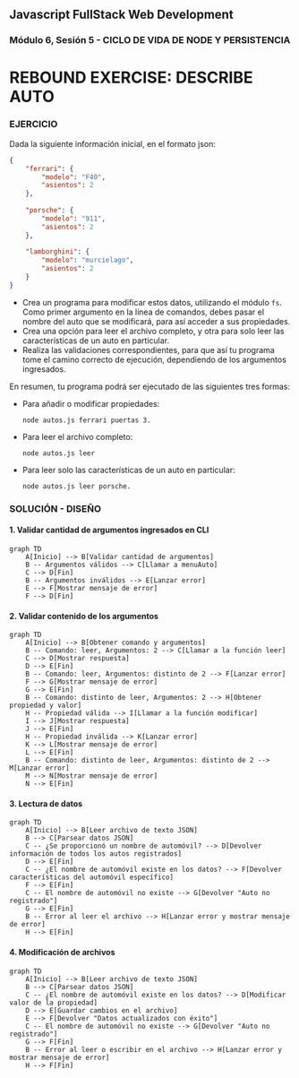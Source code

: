 ## Javascript FullStack Web Development
### Módulo 6, Sesión 5 - CICLO DE VIDA DE NODE Y PERSISTENCIA

# REBOUND EXERCISE: DESCRIBE AUTO

### EJERCICIO

Dada la siguiente información inicial, en el formato json:

```JSON
{  
    "ferrari": { 
        "modelo": "F40", 
        "asientos": 2 
    }, 
 
    "porsche": { 
        "modelo": "911", 
        "asientos": 2 
    }, 
 
    "lamborghini": { 
        "modelo": "murcielago", 
        "asientos": 2 
    } 
}
```
- Crea  un  programa  para  modificar  estos  datos,  utilizando  el  módulo  `fs`.  Como  primer  argumento en la línea de comandos, debes pasar el nombre del auto que se modificará, para así acceder a sus propiedades.
- Crea una opción para leer el archivo completo, y otra para solo leer las características de un auto en particular.  
- Realiza  las  validaciones  correspondientes,  para  que  así  tu  programa  tome  el  camino  correcto de ejecución, dependiendo de los argumentos ingresados.

En resumen, tu programa podrá ser ejecutado de las siguientes tres formas: 
- Para añadir o modificar propiedades: 
    ```
    node autos.js ferrari puertas 3. 
    ```
- Para leer el archivo completo:
    ```
    node autos.js leer
    ``` 
- Para leer solo las características de un auto en particular:
    ```
    node autos.js leer porsche.
    ```
### SOLUCIÓN - DISEÑO

#### 1. Validar cantidad de argumentos ingresados en CLI

```mermaid
graph TD
    A[Inicio] --> B[Validar cantidad de argumentos]
    B -- Argumentos válidos --> C[Llamar a menuAuto]
    C --> D[Fin]
    B -- Argumentos inválidos --> E[Lanzar error]
    E --> F[Mostrar mensaje de error]
    F --> D[Fin]

```

#### 2. Validar contenido de los argumentos
```mermaid
graph TD
    A[Inicio] --> B[Obtener comando y argumentos]
    B -- Comando: leer, Argumentos: 2 --> C[Llamar a la función leer]
    C --> D[Mostrar respuesta]
    D --> E[Fin]
    B -- Comando: leer, Argumentos: distinto de 2 --> F[Lanzar error]
    F --> G[Mostrar mensaje de error]
    G --> E[Fin]
    B -- Comando: distinto de leer, Argumentos: 2 --> H[Obtener propiedad y valor]
    H -- Propiedad válida --> I[Llamar a la función modificar]
    I --> J[Mostrar respuesta]
    J --> E[Fin]
    H -- Propiedad inválida --> K[Lanzar error]
    K --> L[Mostrar mensaje de error]
    L --> E[Fin]
    B -- Comando: distinto de leer, Argumentos: distinto de 2 --> M[Lanzar error]
    M --> N[Mostrar mensaje de error]
    N --> E[Fin]

```

#### 3. Lectura de datos
```mermaid
graph TD
    A[Inicio] --> B[Leer archivo de texto JSON]
    B --> C[Parsear datos JSON]
    C -- ¿Se proporcionó un nombre de automóvil? --> D[Devolver información de todos los autos registrados]
    D --> E[Fin]
    C -- ¿El nombre de automóvil existe en los datos? --> F[Devolver características del automóvil específico]
    F --> E[Fin]
    C -- El nombre de automóvil no existe --> G[Devolver "Auto no registrado"]
    G --> E[Fin]
    B -- Error al leer el archivo --> H[Lanzar error y mostrar mensaje de error]
    H --> E[Fin]
```

#### 4. Modificación de archivos
```mermaid
graph TD
    A[Inicio] --> B[Leer archivo de texto JSON]
    B --> C[Parsear datos JSON]
    C -- ¿El nombre de automóvil existe en los datos? --> D[Modificar valor de la propiedad]
    D --> E[Guardar cambios en el archivo]
    E --> F[Devolver "Datos actualizados con éxito"]
    C -- El nombre de automóvil no existe --> G[Devolver "Auto no registrado"]
    G --> F[Fin]
    B -- Error al leer o escribir en el archivo --> H[Lanzar error y mostrar mensaje de error]
    H --> F[Fin]

```